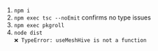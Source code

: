 1. `npm i`
1. `npm exec tsc --noEmit` confirms no type issues
1. `npm exec pkgroll`
1. `node dist`<br/>
   `❌ TypeError: useMeshHive is not a function`
